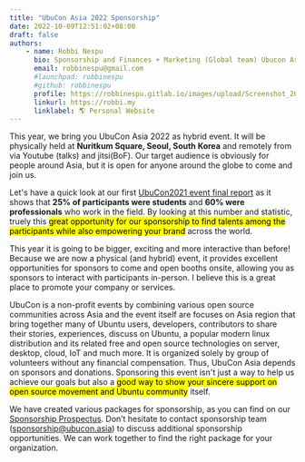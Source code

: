 ```yaml
---
title: "UbuCon Asia 2022 Sponsorship"
date: 2022-10-09T12:51:02+08:00
draft: false
authors:
    - name: Robbi Nespu
      bio: Sponsorship and Finances + Marketing (Global team) Ubucon Asia 2022
      email: robbinespu@gmail.com
      #launchpad: robbinespu
      #github: robbinespu
      profile: https://robbinespu.gitlab.io/images/upload/Screenshot_20210816_124946.png
      linkurl: https://robbi.my
      linklabel: 🌎 Personal Website
---
```


This year, we bring you UbuCon Asia 2022 as hybrid event. It will be physically held at **Nuritkum Square, Seoul, South Korea** and remotely from via Youtube (talks) and jitsi(BoF). Our target audience is obviously for people around Asia, but it is open for anyone around the globe to come and join us.

Let's have a quick look at our first [UbuCon2021 event final report](https://2021.ubucon.asia/news/2021-12-01-ubucon-asia-2021-final-report/) as it shows that **25% of participants were students** and **60% were professionals** who work in the field. By looking at this number and statistic, truely this <mark>great opportunity for our sponsorship to find talents among the participants while also empowering your brand</mark> across the world.

This year it is going to be bigger, exciting and more interactive than before! Because we are now a physical (and hybrid) event, it provides excellent opportunities for sponsors to come and open booths onsite, allowing you as sponsors to interact with participants in-person. I believe this is a great place to promote your company or services.

UbuCon is a non-profit events by combining various open source communities across Asia and the event itself are focuses on Asia region that bring together many of Ubuntu users, developers, contributors to share their stories, experiences, discuss on Ubuntu, a popular modern linux distribution and its related free and open source technologies on server, desktop, cloud, IoT and much more. It is organized solely by group of volunteers without any financial compensation. Thus, UbuCon Asia depends on sponsors and donations. Sponsoring this event isn't just a way to help us achieve our goals but also a <mark>good way to show your sincere support on open source movement and Ubuntu community</mark> itself.

We have created various packages for sponsorship, as you can find on our [Sponsorship Prospectus](../../become-a-sponsor/uca22_sponsorship_prospectus_en.pdf). Don’t hesitate to contact sponsorship team ([sponsorship@ubucon.asia](mailto:sponsorship@ubucon.asia)) to discuss additional sponsorship opportunities. We can work together to find the right package for your organization.